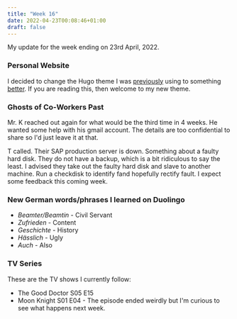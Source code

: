 ```yaml
---
title: "Week 16"
date: 2022-04-23T00:08:46+01:00
draft: false
---
```

My update for the week ending on 23rd April, 2022.

### Personal Website
I decided to change the Hugo theme I was [previously](https://themes.gohugo.io/themes/hugo-coder/) using to something [better](https://themes.gohugo.io/themes/loveit/). If you are reading this, then welcome to my new theme.

### Ghosts of Co-Workers Past
Mr. K reached out again for what would be the third time in 4 weeks. He wanted some help with his gmail account. The details are too confidential to share so I'd just leave it at that.

T called. Their SAP production server is down. Something about a faulty hard disk. They do not have a backup, which is a bit ridiculous to say the least. I advised they take out the faulty hard disk and slave to another machine. Run a checkdisk to identify fand hopefully rectify fault. I expect some feedback this coming week.

### New German words/phrases I learned on Duolingo
* *Beamter/Beamtin* - Civil Servant
* *Zufrieden* - Content
* *Geschichte* - History
* *Hässlich* - Ugly
* *Auch* - Also

### TV Series
These are the TV shows I currently follow:
* The Good Doctor S05 E15
* Moon Knight S01 E04 - The episode ended weirdly but I'm curious to see what happens next week.
